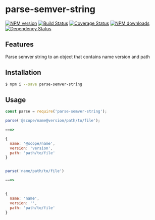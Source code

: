 # parse-semver-string

[![NPM version](https://img.shields.io/npm/v/parse-semver-string.svg?style=flat)](https://npmjs.org/package/parse-semver-string)
[![Build Status](https://img.shields.io/travis/pigcan/parse-semver-string.svg?style=flat)](https://travis-ci.org/pigcan/parse-semver-string)
[![Coverage Status](https://img.shields.io/coveralls/pigcan/parse-semver-string.svg?style=flat)](https://coveralls.io/r/pigcan/parse-semver-string)
[![NPM downloads](http://img.shields.io/npm/dm/parse-semver-string.svg?style=flat)](https://npmjs.org/package/parse-semver-string)
[![Dependency Status](https://david-dm.org/pigcan/parse-semver-string.svg)](https://david-dm.org/pigcan/parse-semver-string)

## Features

Parse semver string to an object that contains name version and path


## Installation

```bash
$ npm i --save parse-semver-string
```

## Usage

```js
const parse = require('parse-semver-string');

parse('@scope/name@version/path/to/file');

===>

{
  name: '@scope/name',
  version: 'version',
  path: 'path/to/file'
}


parse('name/path/to/file')

===>


{
  name: 'name',
  version: '',
  path: 'path/to/file'
}
```
